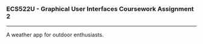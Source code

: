 ### ECS522U - Graphical User Interfaces Coursework Assignment 2
---
A weather app for outdoor enthusiasts.
